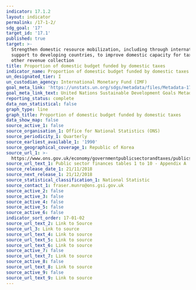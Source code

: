 ```yaml
---
indicator: 17.1.2
layout: indicator
permalink: /17-1-2/
sdg_goal: '17'
target_id: '17.1'
published: true
target: >-
  Strengthen domestic resource mobilization, including through international
  support to developing countries, to improve domestic capacity for tax and
  other revenue collection
title: Proportion of domestic budget funded by domestic taxes
indicator_name: Proportion of domestic budget funded by domestic taxes
un_designated_tier: I
un_custodian_agency: International Monetary Fund (IMF)
goal_meta_link: 'https://unstats.un.org/sdgs/metadata/files/Metadata-17-01-02.pdf'
goal_meta_link_text: United Nations Sustainable Development Goals Metadata (PDF 469 KB)
reporting_status: complete
data_non_statistical: false
graph_type: line
graph_title: Proportion of domestic budget funded by domestic taxes
data_show_map: false
source_active_1: false
source_organisation_1: Office for National Statistics (ONS)
source_periodicity_1: Quarterly
source_earliest_available_1: '1990'
source_geographical_coverage_1: Republic of Korea
source_url_1: >-
  https://www.ons.gov.uk/economy/governmentpublicsectorandtaxes/publicsectorfinance/datasets/publicsectorfinancesappendixatables110
source_url_text_1: Public sector finances tables 1 to 10 - Appendix A
source_release_date_1: 21/11/2018
source_next_release_1: 21/12/2018
source_statistical_classification_1: National Statistic
source_contact_1: fraser.munro@ons.gsi.gov.uk
source_active_2: false
source_active_3: false
source_active_4: false
source_active_5: false
source_active_6: false
indicator_sort_order: 17-01-02
source_url_text_2: Link to Source
source_url_3: Link to source
source_url_text_4: Link to source
source_url_text_5: Link to source
source_url_text_6: Link to source
source_active_7: false
source_url_text_7: Link to source
source_active_8: false
source_url_text_8: Link to source
source_active_9: false
source_url_text_9: Link to source
---
```

